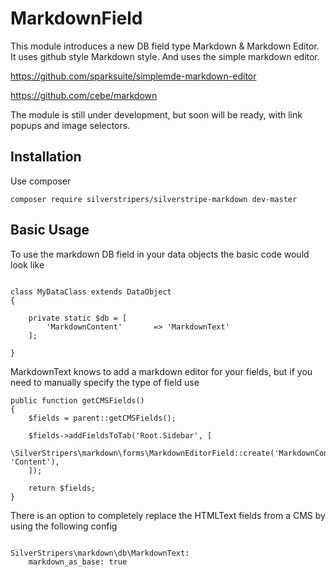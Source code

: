 # MarkdownField

This module introduces a new DB field type Markdown & Markdown Editor. It uses github style Markdown style. And uses the simple markdown
editor.

https://github.com/sparksuite/simplemde-markdown-editor

https://github.com/cebe/markdown

The module is still under development, but soon will be ready, with link popups and image selectors.

## Installation

Use composer

```
composer require silverstripers/silverstripe-markdown dev-master
```

## Basic Usage

To use the markdown DB field in your data objects the basic code would look like

```

class MyDataClass extends DataObject
{

    private static $db = [
		'MarkdownContent'		=> 'MarkdownText'
	];

}

```

MarkdownText knows to add a markdown editor for your fields, but if you need to manually specify the type of field use

```
public function getCMSFields()
{
    $fields = parent::getCMSFields();

    $fields->addFieldsToTab('Root.Sidebar', [
        \SilverStripers\markdown\forms\MarkdownEditorField::create('MarkdownContent', 'Content'),
    ]);

    return $fields;
}
```

There is an option to completely replace the HTMLText fields from a CMS by using the following config

```

SilverStripers\markdown\db\MarkdownText:
    markdown_as_base: true

```

